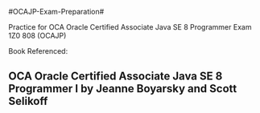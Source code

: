 #OCAJP-Exam-Preparation#

Practice for OCA Oracle Certified Associate Java SE 8 Programmer Exam 1Z0 808 (OCAJP)

Book Referenced:

## OCA Oracle Certified Associate Java SE 8 Programmer I by Jeanne Boyarsky and Scott Selikoff ##